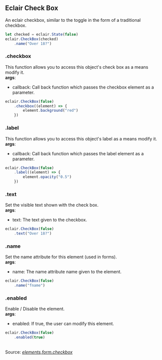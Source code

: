 ## Eclair Check Box
An eclair checkbox, similar to the toggle in the form of a traditional checkbox.
```javascript
let checked = eclair.State(false)
eclair.CheckBox(checked)
    .name("Over 18?")
```
### .checkbox
This function allows you to access this object's check box as a means modify it.
<br/>**args**:
- callback: Call back function which passes the checkbox element as a parameter.
```javascript
eclair.CheckBox(false)
    .checkbox((element) => {
        element.background("red")
    })
```
### .label
This function allows you to access this object's label as a means modify it.
<br/>**args**:
- callback: Call back function which passes the label element as a parameter.
```javascript
eclair.CheckBox(false)
    .label((element) => {
        element.opacity("0.5")
    })
```
### .text
Set the visible text shown with the check box.
<br/>**args**:
- text: The text given to the checkbox.
```javascript
eclair.CheckBox(false)
    .text("Over 18?")
```
### .name
Set the name attribute for this element (used in forms).
<br/>**args**:
- name: The name attribute name given to the element.
```javascript
eclair.CheckBox(false)
    .name("fname")
```
### .enabled
Enable / Disable the element.
<br/>**args**:
- enabled: If true, the user can modify this element.
```javascript
eclair.CheckBox(false)
    .enabled(true)
```

<br/>Source: [_elements.form.checkbox_](https://github.com/SamGarlick/Eclair/tree/main/src/elements/form/checkbox.js)